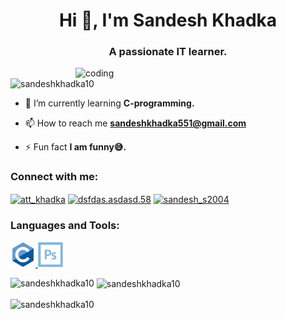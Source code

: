 <h1 align="center">Hi 👋, I'm Sandesh Khadka</h1>
<h3 align="center">A passionate IT learner.</h3>

<img align="right" alt="coding" width="400" src="https://media0.giphy.com/media/nGMnDqebzDcfm/giphy.gif?cid=ecf05e472bv4vpzdb5t6otnqm0rn8fh68kvrcvqourj8od4o&ep=v1_gifs_search&rid=giphy.gif&ct=g">

<p align="left"> <img src="https://komarev.com/ghpvc/?username=sandeshkhadka10&label=Profile%20views&color=0e75b6&style=flat" alt="sandeshkhadka10" /> </p>

- 🌱 I’m currently learning **C-programming.**

- 📫 How to reach me **sandeshkhadka551@gmail.com**

- ⚡ Fun fact **I am funny😅.**

<h3 align="left">Connect with me:</h3>
<p align="left">
<a href="https://twitter.com/att_khadka" target="blank"><img align="center" src="https://raw.githubusercontent.com/rahuldkjain/github-profile-readme-generator/master/src/images/icons/Social/twitter.svg" alt="att_khadka" height="30" width="40" /></a>
<a href="https://fb.com/dsfdas.asdasd.58" target="blank"><img align="center" src="https://raw.githubusercontent.com/rahuldkjain/github-profile-readme-generator/master/src/images/icons/Social/facebook.svg" alt="dsfdas.asdasd.58" height="30" width="40" /></a>
<a href="https://instagram.com/sandesh_s2004" target="blank"><img align="center" src="https://raw.githubusercontent.com/rahuldkjain/github-profile-readme-generator/master/src/images/icons/Social/instagram.svg" alt="sandesh_s2004" height="30" width="40" /></a>
</p>

<h3 align="left">Languages and Tools:</h3>
<p align="left"> <a href="https://www.cprogramming.com/" target="_blank" rel="noreferrer"> <img src="https://raw.githubusercontent.com/devicons/devicon/master/icons/c/c-original.svg" alt="c" width="40" height="40"/> </a> <a href="https://www.photoshop.com/en" target="_blank" rel="noreferrer"> <img src="https://raw.githubusercontent.com/devicons/devicon/master/icons/photoshop/photoshop-line.svg" alt="photoshop" width="40" height="40"/> </a> </p>

<p><img align="left" src="https://github-readme-stats.vercel.app/api/top-langs?username=sandeshkhadka10&show_icons=true&locale=en&layout=compact" alt="sandeshkhadka10" /></p>

<p>&nbsp;<img align="center" src="https://github-readme-stats.vercel.app/api?username=sandeshkhadka10&show_icons=true&locale=en" alt="sandeshkhadka10" /></p>

<p><img align="center" src="https://github-readme-streak-stats.herokuapp.com/?user=sandeshkhadka10&" alt="sandeshkhadka10" /></p>
